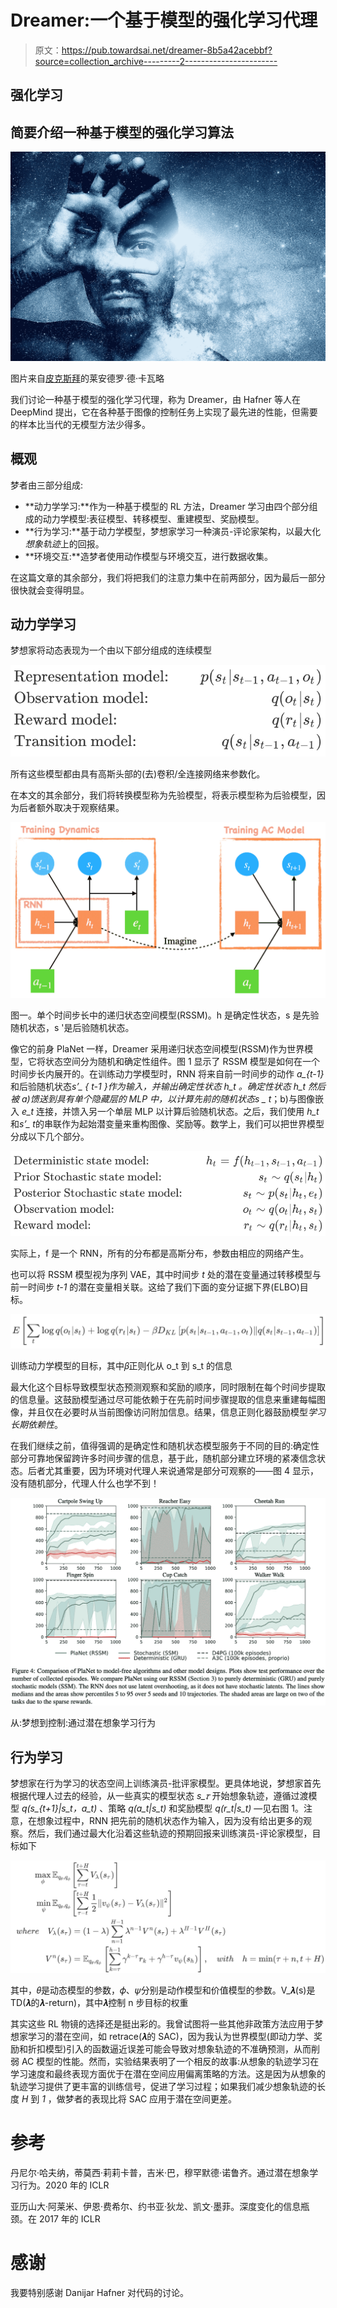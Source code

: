 # Dreamer:一个基于模型的强化学习代理

> 原文：<https://pub.towardsai.net/dreamer-8b5a42acebbf?source=collection_archive---------2----------------------->

## 强化学习

## 简要介绍一种基于模型的强化学习算法

![](img/6672071f9d12bcf007da5d21f72f6330.png)

图片来自[皮克斯拜](https://pixabay.com/?utm_source=link-attribution&utm_medium=referral&utm_campaign=image&utm_content=2682017)的莱安德罗·德·卡瓦略

我们讨论一种基于模型的强化学习代理，称为 Dreamer，由 Hafner 等人在 DeepMind 提出，它在各种基于图像的控制任务上实现了最先进的性能，但需要的样本比当代的无模型方法少得多。

## 概观

梦者由三部分组成:

*   **动力学学习:**作为一种基于模型的 RL 方法，Dreamer 学习由四个部分组成的动力学模型:表征模型、转移模型、重建模型、奖励模型。
*   **行为学习:**基于动力学模型，梦想家学习一种演员-评论家架构，以最大化*想象轨迹*上的回报。
*   **环境交互:**造梦者使用动作模型与环境交互，进行数据收集。

在这篇文章的其余部分，我们将把我们的注意力集中在前两部分，因为最后一部分很快就会变得明显。

## 动力学学习

梦想家将动态表现为一个由以下部分组成的连续模型

![](img/52bff6ee8923b0ee501c81d94597f345.png)

所有这些模型都由具有高斯头部的(去)卷积/全连接网络来参数化。

在本文的其余部分，我们将转换模型称为先验模型，将表示模型称为后验模型，因为后者额外取决于观察结果。

![](img/8bf1370fbd2c6febaf6c35ae00ed136a.png)

图一。单个时间步长中的递归状态空间模型(RSSM)。h 是确定性状态，s 是先验随机状态，s '是后验随机状态。

像它的前身 PlaNet 一样，Dreamer 采用递归状态空间模型(RSSM)作为世界模型，它将状态空间分为随机和确定性组件。图 1 显示了 RSSM 模型是如何在一个时间步长内展开的。在训练动力学模型时，RNN 将来自前一时间步的动作 *a_{t-1}* 和后验随机状态*s’_ { t-1 }*作为输入，并输出确定性状态 *h_t* 。确定性状态 *h_t* 然后被 a)馈送到具有单个隐藏层的 MLP 中，以计算先前的随机状态*s _ t*；b)与图像嵌入 *e_t* 连接，并馈入另一个单层 MLP 以计算后验随机状态。之后，我们使用 *h_t* 和*s’_ t*的串联作为起始潜变量来重构图像、奖励等。数学上，我们可以把世界模型分成以下几个部分。

![](img/2372d42c79489eb12cabd65ac9a8105a.png)

实际上，f 是一个 RNN，所有的分布都是高斯分布，参数由相应的网络产生。

也可以将 RSSM 模型视为序列 VAE，其中时间步 *t* 处的潜在变量通过转移模型与前一时间步 *t-1* 的潜在变量相关联。这给了我们下面的变分证据下界(ELBO)目标。

![](img/e6f8aaf5bc8a80085930cf291b8198d5.png)

训练动力学模型的目标，其中𝛽正则化从 o_t 到 s_t 的信息

最大化这个目标导致模型状态预测观察和奖励的顺序，同时限制在每个时间步提取的信息量。这鼓励模型通过尽可能依赖于在先前时间步骤提取的信息来重建每幅图像，并且仅在必要时从当前图像访问附加信息。结果，信息正则化器鼓励模型*学习长期依赖性*。

在我们继续之前，值得强调的是确定性和随机状态模型服务于不同的目的:确定性部分可靠地保留跨许多时间步骤的信息，基于此，随机部分建立环境的紧凑信念状态。后者尤其重要，因为环境对代理人来说通常是部分可观察的——图 4 显示，没有随机部分，代理人什么也学不到！

![](img/a1f6a90f6204b35308fb1d1815713da2.png)

从:梦想到控制:通过潜在想象学习行为

## 行为学习

梦想家在行为学习的状态空间上训练演员-批评家模型。更具体地说，梦想家首先根据代理人过去的经验，从一些真实的模型状态 *s_𝜏* 开始想象轨迹，遵循过渡模型 *q(s_{t+1}|s_t，a_t)* 、策略 *q(a_t|s_t)* 和奖励模型 *q(r_t|s_t)* —见右图 1。注意，在想象过程中，RNN 把先前的随机状态作为输入，因为没有给出更多的观察。然后，我们通过最大化沿着这些轨迹的预期回报来训练演员-评论家模型，目标如下

![](img/b93f0e2a3ad47e2287b80f37f4a99c71.png)

其中，𝜃是动态模型的参数，𝜙、𝜓分别是动作模型和价值模型的参数。V_𝝀(s)是 TD(𝝀的𝝀-return)，其中𝝀控制 n 步目标的权重

其实这些 RL 物镜的选择还是挺出彩的。我曾试图将一些其他非政策方法应用于梦想家学习的潜在空间，如 retrace(𝝀的 SAC)，因为我认为世界模型(即动力学、奖励和折扣模型)引入的函数逼近误差可能会导致对想象轨迹的不准确预测，从而削弱 AC 模型的性能。然而，实验结果表明了一个相反的故事:从想象的轨迹学习在学习速度和最终表现方面优于在潜在空间应用偏离策略的方法。这是因为从想象的轨迹学习提供了更丰富的训练信号，促进了学习过程；如果我们减少想象轨迹的长度 *H* 到 *1* ，做梦者的表现比将 SAC 应用于潜在空间更差。

# 参考

丹尼尔·哈夫纳，蒂莫西·莉莉卡普，吉米·巴，穆罕默德·诺鲁齐。通过潜在想象学习行为。2020 年的 ICLR

亚历山大·阿莱米、伊恩·费希尔、约书亚·狄龙、凯文·墨菲。深度变化的信息瓶颈。在 2017 年的 ICLR

# 感谢

我要特别感谢 Danijar Hafner 对代码的讨论。